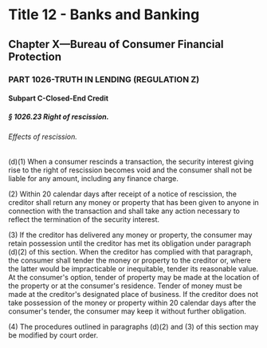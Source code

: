 
# Title 12 - Banks and Banking
## Chapter X—Bureau of Consumer Financial Protection
### PART 1026-TRUTH IN LENDING (REGULATION Z)
#### Subpart C-Closed-End Credit
##### § 1026.23 Right of rescission.
###### Effects of rescission.

(d)(1) When a consumer rescinds a transaction, the security interest giving rise to the right of rescission becomes void and the consumer shall not be liable for any amount, including any finance charge.

(2) Within 20 calendar days after receipt of a notice of rescission, the creditor shall return any money or property that has been given to anyone in connection with the transaction and shall take any action necessary to reflect the termination of the security interest.

(3) If the creditor has delivered any money or property, the consumer may retain possession until the creditor has met its obligation under paragraph (d)(2) of this section. When the creditor has complied with that paragraph, the consumer shall tender the money or property to the creditor or, where the latter would be impracticable or inequitable, tender its reasonable value. At the consumer's option, tender of property may be made at the location of the property or at the consumer's residence. Tender of money must be made at the creditor's designated place of business. If the creditor does not take possession of the money or property within 20 calendar days after the consumer's tender, the consumer may keep it without further obligation.

(4) The procedures outlined in paragraphs (d)(2) and (3) of this section may be modified by court order.
